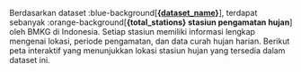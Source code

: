 Berdasarkan dataset :blue-background[[**{dataset_name}**]({dataset_link})], terdapat sebanyak :orange-background[**{total_stations} stasiun pengamatan hujan**] oleh BMKG di Indonesia. Setiap stasiun memiliki informasi lengkap mengenai lokasi, periode pengamatan, dan data curah hujan harian. Berikut peta interaktif yang menunjukkan lokasi stasiun hujan yang tersedia dalam dataset ini.